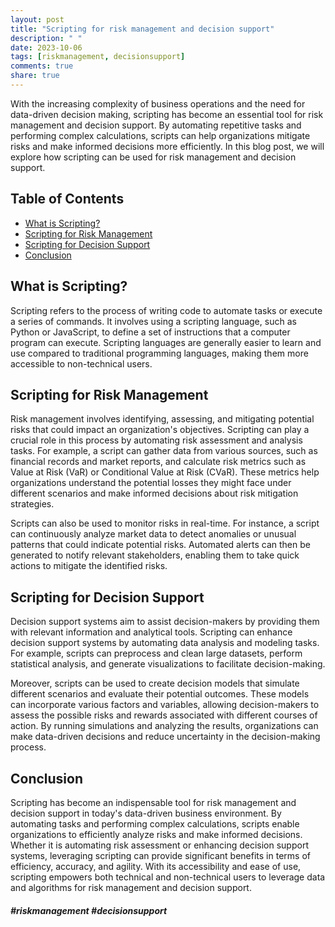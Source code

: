 ```yaml
---
layout: post
title: "Scripting for risk management and decision support"
description: " "
date: 2023-10-06
tags: [riskmanagement, decisionsupport]
comments: true
share: true
---
```


With the increasing complexity of business operations and the need for data-driven decision making, scripting has become an essential tool for risk management and decision support. By automating repetitive tasks and performing complex calculations, scripts can help organizations mitigate risks and make informed decisions more efficiently. In this blog post, we will explore how scripting can be used for risk management and decision support.

## Table of Contents
- [What is Scripting?](#what-is-scripting)
- [Scripting for Risk Management](#scripting-for-risk-management)
- [Scripting for Decision Support](#scripting-for-decision-support)
- [Conclusion](#conclusion)

## What is Scripting?
Scripting refers to the process of writing code to automate tasks or execute a series of commands. It involves using a scripting language, such as Python or JavaScript, to define a set of instructions that a computer program can execute. Scripting languages are generally easier to learn and use compared to traditional programming languages, making them more accessible to non-technical users.

## Scripting for Risk Management
Risk management involves identifying, assessing, and mitigating potential risks that could impact an organization's objectives. Scripting can play a crucial role in this process by automating risk assessment and analysis tasks. For example, a script can gather data from various sources, such as financial records and market reports, and calculate risk metrics such as Value at Risk (VaR) or Conditional Value at Risk (CVaR). These metrics help organizations understand the potential losses they might face under different scenarios and make informed decisions about risk mitigation strategies.

Scripts can also be used to monitor risks in real-time. For instance, a script can continuously analyze market data to detect anomalies or unusual patterns that could indicate potential risks. Automated alerts can then be generated to notify relevant stakeholders, enabling them to take quick actions to mitigate the identified risks.

## Scripting for Decision Support
Decision support systems aim to assist decision-makers by providing them with relevant information and analytical tools. Scripting can enhance decision support systems by automating data analysis and modeling tasks. For example, scripts can preprocess and clean large datasets, perform statistical analysis, and generate visualizations to facilitate decision-making.

Moreover, scripts can be used to create decision models that simulate different scenarios and evaluate their potential outcomes. These models can incorporate various factors and variables, allowing decision-makers to assess the possible risks and rewards associated with different courses of action. By running simulations and analyzing the results, organizations can make data-driven decisions and reduce uncertainty in the decision-making process.

## Conclusion
Scripting has become an indispensable tool for risk management and decision support in today's data-driven business environment. By automating tasks and performing complex calculations, scripts enable organizations to efficiently analyze risks and make informed decisions. Whether it is automating risk assessment or enhancing decision support systems, leveraging scripting can provide significant benefits in terms of efficiency, accuracy, and agility. With its accessibility and ease of use, scripting empowers both technical and non-technical users to leverage data and algorithms for risk management and decision support.

##### #riskmanagement #decisionsupport
